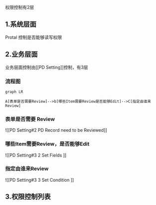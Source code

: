权限控制有2层

## 1.系统层面
Protal 控制是否能够读写权限

## 2.业务层面

业务层面控制由[[PD Setting]]控制，有3层
### 流程图
```mermaid
graph LR

A[表单是否需要Review]-->b[哪些Item需要Review是否能够Edit]-->C[指定由谁来Review]
```


### 表单是否需要 Review
![[PD Setting#2 PD Record need to be Reviewed]]
### 哪些Item需要Review，是否能够Edit
![[PD Setting#3 2 Set Fields ]]
### 指定由谁来Review
![[PD Setting#3 3 Set Condition ]]


## 3.权限控制列表